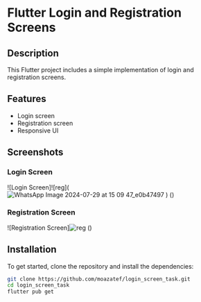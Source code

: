 # Flutter Login and Registration Screens

## Description

This Flutter project includes a simple implementation of login and registration screens.

## Features

- Login screen
- Registration screen
- Responsive UI

## Screenshots

### Login Screen
![Login Screen]![reg](![WhatsApp Image 2024-07-29 at 15 09 47_e0b47497](https://github.com/user-attachments/assets/0f688a6e-b580-464d-b4ee-f0c1d27f95ed)
)
()

### Registration Screen
![Registration Screen]![reg](https://github.com/user-attachments/assets/7e863832-b6db-43ee-907e-8bc41855c641)
()

## Installation

To get started, clone the repository and install the dependencies:

```sh
git clone https://github.com/moazatef/login_screen_task.git
cd login_screen_task
flutter pub get
